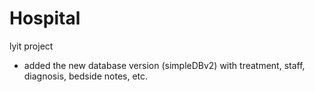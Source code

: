 # Hospital
lyit project
* added the new database version (simpleDBv2) with treatment, staff, diagnosis, bedside notes, etc.
